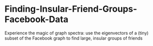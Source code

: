 # Finding-Insular-Friend-Groups-Facebook-Data
Experience the magic of graph spectra:  use the eigenvectors of a (tiny) subset of the Facebook graph to find large, insular groups of friends
